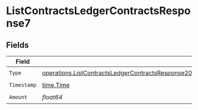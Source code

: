 # ListContractsLedgerContractsResponse7


## Fields

| Field                                                                                                                                                                                                                              | Type                                                                                                                                                                                                                               | Required                                                                                                                                                                                                                           | Description                                                                                                                                                                                                                        |
| ---------------------------------------------------------------------------------------------------------------------------------------------------------------------------------------------------------------------------------- | ---------------------------------------------------------------------------------------------------------------------------------------------------------------------------------------------------------------------------------- | ---------------------------------------------------------------------------------------------------------------------------------------------------------------------------------------------------------------------------------- | ---------------------------------------------------------------------------------------------------------------------------------------------------------------------------------------------------------------------------------- |
| `Type`                                                                                                                                                                                                                             | [operations.ListContractsLedgerContractsResponse200ApplicationJSONResponseBodyDataAmendmentsCommits7Type](../../models/operations/listcontractsledgercontractsresponse200applicationjsonresponsebodydataamendmentscommits7type.md) | :heavy_check_mark:                                                                                                                                                                                                                 | N/A                                                                                                                                                                                                                                |
| `Timestamp`                                                                                                                                                                                                                        | [time.Time](https://pkg.go.dev/time#Time)                                                                                                                                                                                          | :heavy_check_mark:                                                                                                                                                                                                                 | N/A                                                                                                                                                                                                                                |
| `Amount`                                                                                                                                                                                                                           | *float64*                                                                                                                                                                                                                          | :heavy_check_mark:                                                                                                                                                                                                                 | N/A                                                                                                                                                                                                                                |